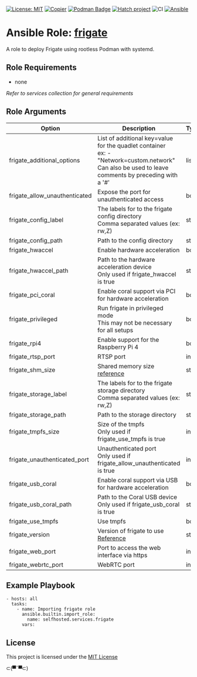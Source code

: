 [![License: MIT](https://img.shields.io/badge/License-MIT-yellow.svg)](LICENSE)
[![Copier](https://img.shields.io/endpoint?url=https://raw.githubusercontent.com/copier-org/copier/master/img/badge/badge-grayscale-inverted-border.json)](https://github.com/copier-org/copier)
[![Podman Badge](https://img.shields.io/badge/Podman-892CA0?logo=podman&logoColor=white)](https://podman.io/)
[![Hatch project](https://img.shields.io/badge/%F0%9F%A5%9A-Hatch-4051b5.svg)](https://github.com/pypa/hatch)
![CI](https://github.com/ansible-selfhosted/selfhosted.services.frigate.git/actions/workflows/ci.yml/badge.svg)
[![Ansible](https://img.shields.io/badge/Ansible-Molecule-EE0000?style=plastic&logo=ansible&logoColor=white)](https://github.com/ansible/molecule)

<!-- BEGIN_ANSIBLE_DOCS -->

# Ansible Role: [frigate](https://docs.frigate.video/)

A role to deploy Frigate using rootless Podman with systemd.

## Role Requirements

- none

*Refer to services collection for general requirements*

## Role Arguments

|Option|Description|Type|Required|Default|
|---|---|---|---|---|
|frigate_additional_options|List of additional key=value for the quadlet container<br>ex: - "Network=custom.network"<br>Can also be used to leave comments by preceding with a '#'|list|False|[]|
|frigate_allow_unauthenticated|Expose the port for unauthenticated access|bool|False|False|
|frigate_config_label|The labels for to the frigate config directory<br>Comma separated values (ex: rw,Z)|str|False||
|frigate_config_path|Path to the config directory|str|False|~/.config/frigate/|
|frigate_hwaccel|Enable hardware acceleration|bool|False|False|
|frigate_hwaccel_path|Path to the hardware acceleration device<br>Only used if frigate_hwaccel is true|str|False|/dev/dri/renderD128|
|frigate_pci_coral|Enable coral support via PCI for hardware acceleration|bool|False|False|
|frigate_privileged|Run frigate in privileged mode<br>This may not be necessary for all setups|bool|False|True|
|frigate_rpi4|Enable support for the Raspberry Pi 4|bool|False|False|
|frigate_rtsp_port|RTSP port|int|False|8554|
|frigate_shm_size|Shared memory size<br>[reference](https://docs.frigate.video/frigate/installation#calculating-required-shm-size)|str|False|64mb|
|frigate_storage_label|The labels for to the frigate storage directory<br>Comma separated values (ex: rw,Z)|str|False||
|frigate_storage_path|Path to the storage directory|str|False|~/.local/share/containers/storage/frigate/|
|frigate_tmpfs_size|Size of the tmpfs<br>Only used if frigate_use_tmpfs is true|int|False|1000000000|
|frigate_unauthenticated_port|Unauthenticated port<br>Only used if frigate_allow_unauthenticated is true|int|False|5000|
|frigate_usb_coral|Enable coral support via USB for hardware acceleration|bool|False|False|
|frigate_usb_coral_path|Path to the Coral USB device<br>Only used if frigate_usb_coral is true|str|False|/dev/bus/usb|
|frigate_use_tmpfs|Use tmpfs|bool|False|True|
|frigate_version|Version of frigate to use<br>[Reference](https://docs.frigate.video/frigate/installation#docker)|str|False|stable|
|frigate_web_port|Port to access the web interface via https|int|False|8971|
|frigate_webrtc_port|WebRTC port|int|False|8555|


## Example Playbook

```
- hosts: all
  tasks:
    - name: Importing frigate role
      ansible.builtin.import_role:
        name: selfhosted.services.frigate
      vars:
```

## License

This project is licensed under the [MIT License](LICENSE)


⊂(▀¯▀⊂)

<!-- END_ANSIBLE_DOCS -->
